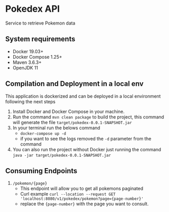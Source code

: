 # Pokedex API
Service to retrieve Pokemon data

## System requirements
- Docker 19.03+
- Docker Compose 1.25+
- Maven 3.6.3+
- OpenJDK 11

## Compilation and Deployment in a local env
This application is dockerized and can be deployed in a local environment following the next steps
1. Install Docker and Docker Compose in your machine.
2. Run the command `mvn clean package` to build the project, this command will generate the file 
`target/pokedex-0.0.1-SNAPSHOT.jar` 
3. In your terminal run the belows command 
    - `docker-compose up -d`
    - if you want to see the logs removed the `-d` parameter from the command
4. You can also run the project without Docker just running the command `java -jar target/pokedex-0.0.1-SNAPSHOT.jar`

## Consuming Endpoints
1. `/pokemon/{page}`
    - This endpoint will allow you to get all pokemons paginated
    - Curl example `curl --location --request GET 'localhost:8080/v1/pokedex/pokemon?page={page-number}'`
    - replace the `{page-number}` with the page you want to consult.
